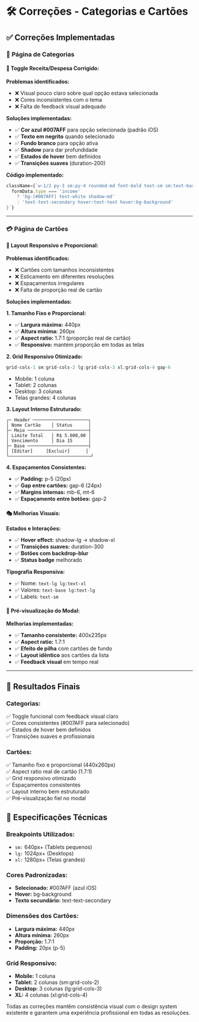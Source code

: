 # 🛠️ Correções - Categorias e Cartões

## ✅ Correções Implementadas

### 📂 **Página de Categorias**

#### **🔧 Toggle Receita/Despesa Corrigido:**

**Problemas identificados:**
- ❌ Visual pouco claro sobre qual opção estava selecionada
- ❌ Cores inconsistentes com o tema
- ❌ Falta de feedback visual adequado

**Soluções implementadas:**
- ✅ **Cor azul #007AFF** para opção selecionada (padrão iOS)
- ✅ **Texto em negrito** quando selecionado
- ✅ **Fundo branco** para opção ativa
- ✅ **Shadow** para dar profundidade
- ✅ **Estados de hover** bem definidos
- ✅ **Transições suaves** (duration-200)

**Código implementado:**
```jsx
className={`w-1/2 py-3 sm:py-4 rounded-md font-bold text-sm sm:text-base transition-all duration-200 ${
  formData.type === 'income'
    ? 'bg-[#007AFF] text-white shadow-md'
    : 'text-text-secondary hover:text-text hover:bg-background'
}`}
```

---

### 💳 **Página de Cartões**

#### **🎨 Layout Responsivo e Proporcional:**

**Problemas identificados:**
- ❌ Cartões com tamanhos inconsistentes
- ❌ Esticamento em diferentes resoluções
- ❌ Espaçamentos irregulares
- ❌ Falta de proporção real de cartão

**Soluções implementadas:**

**1. Tamanho Fixo e Proporcional:**
- ✅ **Largura máxima:** 440px
- ✅ **Altura mínima:** 260px
- ✅ **Aspect ratio:** 1.7:1 (proporção real de cartão)
- ✅ **Responsivo:** mantém proporção em todas as telas

**2. Grid Responsivo Otimizado:**
```jsx
grid-cols-1 sm:grid-cols-2 lg:grid-cols-3 xl:grid-cols-4 gap-6
```
- Mobile: 1 coluna
- Tablet: 2 colunas
- Desktop: 3 colunas
- Telas grandes: 4 colunas

**3. Layout Interno Estruturado:**
```
┌─ Header ─────────────────────┐
│ Nome Cartão    │ Status      │
├─ Meio ───────────────────────┤
│ Limite Total   │ R$ 5.000,00 │
│ Vencimento     │ Dia 15      │
├─ Base ───────────────────────┤
│ [Editar]     [Excluir]      │
└───────────────────────────────┘
```

**4. Espaçamentos Consistentes:**
- ✅ **Padding:** p-5 (20px)
- ✅ **Gap entre cartões:** gap-6 (24px)
- ✅ **Margins internas:** mb-6, mt-6
- ✅ **Espaçamento entre botões:** gap-2

#### **🎭 Melhorias Visuais:**

**Estados e Interações:**
- ✅ **Hover effect:** shadow-lg → shadow-xl
- ✅ **Transições suaves:** duration-300
- ✅ **Botões com backdrop-blur**
- ✅ **Status badge** melhorado

**Tipografia Responsiva:**
- ✅ Nome: `text-lg lg:text-xl`
- ✅ Valores: `text-base lg:text-lg`
- ✅ Labels: `text-sm`

#### **🔄 Pré-visualização do Modal:**

**Melhorias implementadas:**
- ✅ **Tamanho consistente:** 400x235px
- ✅ **Aspect ratio:** 1.7:1
- ✅ **Efeito de pilha** com cartões de fundo
- ✅ **Layout idêntico** aos cartões da lista
- ✅ **Feedback visual** em tempo real

---

## 🎯 **Resultados Finais**

### **Categorias:**
✅ Toggle funcional com feedback visual claro  
✅ Cores consistentes (#007AFF para selecionado)  
✅ Estados de hover bem definidos  
✅ Transições suaves e profissionais  

### **Cartões:**
✅ Tamanho fixo e proporcional (440x260px)  
✅ Aspect ratio real de cartão (1.7:1)  
✅ Grid responsivo otimizado  
✅ Espaçamentos consistentes  
✅ Layout interno bem estruturado  
✅ Pré-visualização fiel no modal  

## 🔧 **Especificações Técnicas**

### **Breakpoints Utilizados:**
- `sm:` 640px+ (Tablets pequenos)
- `lg:` 1024px+ (Desktops)
- `xl:` 1280px+ (Telas grandes)

### **Cores Padronizadas:**
- **Selecionado:** #007AFF (azul iOS)
- **Hover:** bg-background
- **Texto secundário:** text-text-secondary

### **Dimensões dos Cartões:**
- **Largura máxima:** 440px
- **Altura mínima:** 260px
- **Proporção:** 1.7:1
- **Padding:** 20px (p-5)

### **Grid Responsivo:**
- **Mobile:** 1 coluna
- **Tablet:** 2 colunas (sm:grid-cols-2)
- **Desktop:** 3 colunas (lg:grid-cols-3)
- **XL:** 4 colunas (xl:grid-cols-4)

Todas as correções mantêm consistência visual com o design system existente e garantem uma experiência profissional em todas as resoluções. 